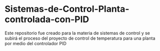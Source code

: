 # Sistemas-de-Control-Planta-controlada-con-PID
Este repositorio fue creado para la materia de sistemas de control y se subirá el proceso del proyecto de control de temperatura para una planta por medio del controlador PID
